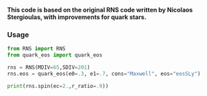 **This code is based on the original RNS code written by Nicolaos Stergioulas, with improvements for quark stars.**

### Usage

```python
from RNS import RNS
from quark_eos import quark_eos

rns = RNS(MDIV=65,SDIV=201)
rns.eos = quark_eos(e0=.3, e1=.7, cons="Maxwell", eos="eosSLy")

print(rns.spin(ec=2.,r_ratio=.9))
